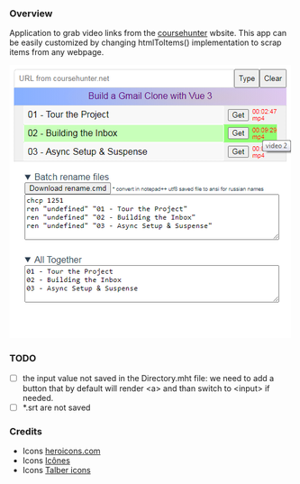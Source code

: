 ### Overview

Application to grab video links from the [coursehunter](https://coursehunter.net) wbsite. This app can be easily customized by changing htmlToItems() implementation to scrap items from any webpage.

![](src/assets/preview.png)

### TODO

* [ ] the input value not saved in the Directory.mht file: we need to add a button that by default will render &lt;a> and than switch to &lt;input> if needed.
* [ ] *.srt are not saved

### Credits

* Icons [heroicons.com](https://heroicons.com/)
* Icons [Icônes](https://icones.js.org)
* Icons [Talber icons](https://icones.js.org/collection/tabler)
